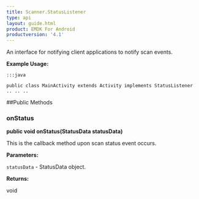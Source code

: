 ```yaml
---
title: Scanner.StatusListener
type: api
layout: guide.html
product: EMDK For Android
productversion: '4.1'
---
```



An interface for notifying client applications to notify scan events.
 
 

**Example Usage:**
	
	:::java
	
	public class MainActivity extends Activity implements StatusListener
	.. .. ..
	
	


##Public Methods

### onStatus

**public void onStatus(StatusData statusData)**

This is the callback method upon scan status event occurs.

**Parameters:**

`statusData` - StatusData object.

**Returns:**

void









